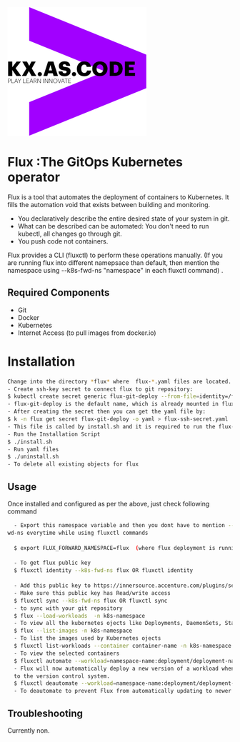 !["kx.as.code_logo"](../../../kxascode_logo_black_small.png "kx.as.code_logo")

# Flux :The GitOps Kubernetes operator

Flux is a tool that automates the deployment of containers to Kubernetes. It fills the automation void that exists
between building and monitoring.
- You declaratively describe the entire desired state of your system in git.
- What can be described can be automated: You don't need to run kubectl, all changes go through git.
- You push code not containers.

Flux provides a CLI (fluxctl) to perform these operations manually.
 (If you are running flux into different namepsace than default, then mention the namespace using --k8s-fwd-ns "namespace" in each fluxctl command) .


## Required Components
- Git
- Docker
- Kubernetes
- Internet Access (to pull images from docker.io)

# Installation
```bash
Change into the directory *flux* where  flux-*.yaml files are located.
- Create ssh-key secret to connect flux to git repository:
$ kubectl create secret generic flux-git-deploy --from-file=identity=/full/path/to/private_key
- flux-git-deploy is the default name, which is already mounted in flux-deployment-yaml (You can customise the names of the ssh-secret with the argumement:--k8s-secret-name=customized-secret and also change this name in flux-deployment volume section).
- After creating the secret then you can get the yaml file by:
$ k -n flux get secret flux-git-deploy -o yaml > flux-ssh-secret.yaml
- This file is called by install.sh and it is required to run the flux-pod.
- Run the Installation Script
$ ./install.sh
- Run yaml files
$ ./uninstall.sh
- To delete all existing objects for flux
```
## Usage

Once installed and configured as per the above, just check following command

```bash
  - Export this namespace variable and then you dont have to mention --k8s-f
wd-ns everytime while using fluxctl commands

  $ export FLUX_FORWARD_NAMESPACE=flux  (where flux deployment is running)

  - To get flux public key
  $ fluxctl identity --k8s-fwd-ns flux OR fluxctl identity

  - Add this public key to https://innersource.accenture.com/plugins/servlet/ssh/projects/KXAS/repos/z2h_git_operations/keys/add.
  - Make sure this public key has Read/write access
  $ fluxctl sync --k8s-fwd-ns flux OR fluxctl sync
  - to sync with your git repository
  $ flux --load-workloads  -n k8s-namespace
  - To view all the kubernetes ojects like Deployments, DaemonSets, StatefulSets and CronJobs.
  $ flux --list-images -n k8s-namespace
  - To list the images used by Kubernetes ojects
  $ fluxctl list-workloads --container container-name -n k8s-namespace
  - To view the selected containers
  $ fluxctl automate --workload=namespace-name:deployment/deployment-name  -n k8s-namespace OR fluxctl automate -w namespace-name:deployment/deployment-name  -n k8s-namespace
  - Flux will now automatically deploy a new version of a workload whenever one is available and commit the new configuration
  to the version control system.
  $ fluxctl deautomate --workload=namespace-name:deployment/deployment-name -n k8s-namespace OR fluxctl deautomate -w namespace-name:deployment/deployment-name -n k8s-namespace
  - To deautomate to prevent Flux from automatically updating to newer versions
```


## Troubleshooting

Currently non.
